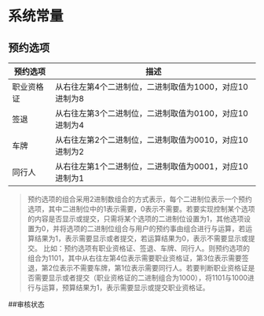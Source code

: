 # 系统常量
## 预约选项
预约选项 | 描述
---|---
职业资格证| 从右往左第4个二进制位，二进制取值为1000，对应10进制为8
签退| 从右往左第3个二进制位，二进制取值为0100，对应10进制为4
车牌| 从右往左第2个二进制位，二进制取值为0010，对应10进制为2
同行人| 从右往左第1个二进制位，二进制取值为0001，对应10进制为1
> 预约选项的组合采用2进制数组合的方式表示，每个二进制位表示一个预约选项，其中二进制位中的1表示需要，0表示不需要。若要实现控制某个选项的内容是否显示或提交，只需将某个选项的二进制位设置为1，其他选项设置为0，并将选项的二进制位组合与用户的预约事由组合进行与运算，若运算结果为1，表示需要显示或者提交，若运算结果为0，表示不需要显示或提交。
>比如：预约选项有职业资格证、签退、车牌、同行人。则预约选项的组合为1101，其中从右往左第4位表示需要职业资格证，第3位表示需要签退，第2位表示不需要车牌，第1位表示需要同行人。若要判断职业资格证是否需要显示或者提交（职业资格证的二进制组合为1000），将1101与1000进行与运算，预算结果为1，表示需要显示或提交职业资格证。

##审核状态


